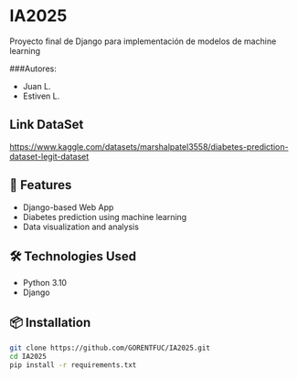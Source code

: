 # IA2025

Proyecto final de Django para implementación de modelos de machine learning

###Autores: 
- Juan L.
- Estiven L.

## Link DataSet
https://www.kaggle.com/datasets/marshalpatel3558/diabetes-prediction-dataset-legit-dataset

## 🚀 Features
- Django-based Web App
- Diabetes prediction using machine learning
- Data visualization and analysis

## 🛠️ Technologies Used
- Python 3.10
- Django

## 📦 Installation

```bash
git clone https://github.com/GORENTFUC/IA2025.git
cd IA2025
pip install -r requirements.txt
